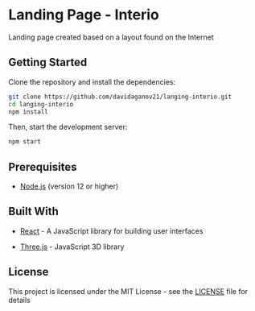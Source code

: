 # Landing Page - Interio

Landing page created based on a layout found on the Internet

## Getting Started

Clone the repository and install the dependencies:

```bash
git clone https://github.com/davidaganov21/langing-interio.git
cd langing-interio
npm install
```

Then, start the development server:

```bash
npm start
```

## Prerequisites

- [Node.js](https://nodejs.org) (version 12 or higher)

## Built With

- [React](https://reactjs.org/) - A JavaScript library for building user interfaces

- [Three.js](https://threejs.org/) - JavaScript 3D library

## License

This project is licensed under the MIT License - see the [LICENSE](LICENSE) file for details
